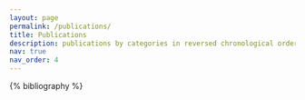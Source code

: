 ```yaml
---
layout: page
permalink: /publications/
title: Publications
description: publications by categories in reversed chronological order. generated by jekyll-scholar.
nav: true
nav_order: 4
---
```


<!-- _pages/publications.md -->

<!-- Bibsearch Feature -->

<!-- {% include bib_search.liquid %} -->

<div class="publications">

{% bibliography %}

</div>
